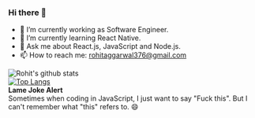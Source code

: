 ### Hi there 👋

<!--
**iamrohitagg/iamrohitagg** is a ✨ _special_ ✨ repository because its `README.md` (this file) appears on your GitHub profile.
-->

- 🔭 I’m currently working as Software Engineer.
- 🌱 I’m currently learning React Native.
- 💬 Ask me about React.js, JavaScript and Node.js.
- 📫 How to reach me: rohitaggarwal376@gmail.com

![Rohit's github stats](https://github-readme-stats.vercel.app/api?username=iamrohitagg&count_private=true&theme=dark&hide=prs,stars,issues&show_icons=true])
<br>
[![Top Langs](https://github-readme-stats.vercel.app/api/top-langs/?username=iamrohitagg&hide=jupyter%20notebook,Java,CSS,Ruby)](https://github.com/iamrohitagg/github-readme-stats)
<br>
<strong>Lame Joke Alert</strong>
<br>
Sometimes when coding in JavaScript, I just want to say "Fuck this". But I can't remember what "this" refers to. 😄
